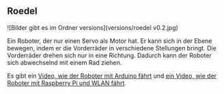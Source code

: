 Roedel
------

![Bilder gibt es im Ordner versions](versions/roedel v0.2.jpg)

Ein Roboter, der nur einen Servo als Motor hat. Er kann sich in der Ebene bewegen, indem er die Vorderräder in verschiedene Stellungen bringt. Die Vorderräder drehen sich nur in eine Richtung. Dadurch kann der Roboter sich abwechselnd mit einem Rad ziehen.

Es gibt ein [Video, wie der Roboter mit Arduino fährt](http://youtu.be/wDSMWdDKJlY) und [ein Video, wie der Roboter mit Raspberry Pi und WLAN fährt](https://www.youtube.com/watch?v=ziaObK0-GAg&feature=youtu.be).